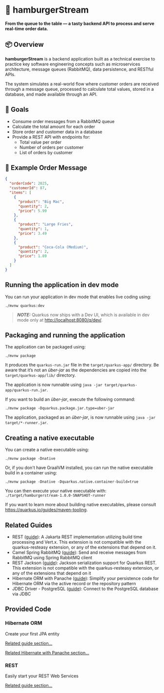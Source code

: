 # 🍔 hamburgerStream

**From the queue to the table — a tasty backend API to process and serve real-time order data.**

## 📦 Overview

**hamburgerStream** is a backend application built as a technical exercise to practice key software engineering concepts such as microservices architecture, message queues (RabbitMQ), data persistence, and RESTful APIs.

The system simulates a real-world flow where customer orders are received through a message queue, processed to calculate total values, stored in a database, and made available through an API.

## 🎯 Goals

- Consume order messages from a RabbitMQ queue
- Calculate the total amount for each order
- Store order and customer data in a database
- Provide a REST API with endpoints for:
    - Total value per order
    - Number of orders per customer
    - List of orders by customer

## 🧾 Example Order Message

```json
{
  "orderCode": 2025,
  "customerId": 87,
  "items": [
    {
      "product": "Big Mac",
      "quantity": 2,
      "price": 5.99
    },
    {
      "product": "Large Fries",
      "quantity": 1,
      "price": 3.49
    },
    {
      "product": "Coca-Cola (Medium)",
      "quantity": 2,
      "price": 1.89
    }
  ]
}
```

## Running the application in dev mode

You can run your application in dev mode that enables live coding using:

```shell script
./mvnw quarkus:dev
```

> **_NOTE:_**  Quarkus now ships with a Dev UI, which is available in dev mode only at <http://localhost:8080/q/dev/>.

## Packaging and running the application

The application can be packaged using:

```shell script
./mvnw package
```

It produces the `quarkus-run.jar` file in the `target/quarkus-app/` directory.
Be aware that it’s not an _über-jar_ as the dependencies are copied into the `target/quarkus-app/lib/` directory.

The application is now runnable using `java -jar target/quarkus-app/quarkus-run.jar`.

If you want to build an _über-jar_, execute the following command:

```shell script
./mvnw package -Dquarkus.package.jar.type=uber-jar
```

The application, packaged as an _über-jar_, is now runnable using `java -jar target/*-runner.jar`.

## Creating a native executable

You can create a native executable using:

```shell script
./mvnw package -Dnative
```

Or, if you don't have GraalVM installed, you can run the native executable build in a container using:

```shell script
./mvnw package -Dnative -Dquarkus.native.container-build=true
```

You can then execute your native executable with: `./target/hamburgerstream-1.0.0-SNAPSHOT-runner`

If you want to learn more about building native executables, please consult <https://quarkus.io/guides/maven-tooling>.

## Related Guides

- REST ([guide](https://quarkus.io/guides/rest)): A Jakarta REST implementation utilizing build time processing and Vert.x. This extension is not compatible with the quarkus-resteasy extension, or any of the extensions that depend on it.
- Camel Spring RabbitMQ ([guide](https://camel.apache.org/camel-quarkus/latest/reference/extensions/spring-rabbitmq.html)): Send and receive messages from RabbitMQ using Spring RabbitMQ client
- REST Jackson ([guide](https://quarkus.io/guides/rest#json-serialisation)): Jackson serialization support for Quarkus REST. This extension is not compatible with the quarkus-resteasy extension, or any of the extensions that depend on it
- Hibernate ORM with Panache ([guide](https://quarkus.io/guides/hibernate-orm-panache)): Simplify your persistence code for Hibernate ORM via the active record or the repository pattern
- JDBC Driver - PostgreSQL ([guide](https://quarkus.io/guides/datasource)): Connect to the PostgreSQL database via JDBC

## Provided Code

### Hibernate ORM

Create your first JPA entity

[Related guide section...](https://quarkus.io/guides/hibernate-orm)

[Related Hibernate with Panache section...](https://quarkus.io/guides/hibernate-orm-panache)


### REST

Easily start your REST Web Services

[Related guide section...](https://quarkus.io/guides/getting-started-reactive#reactive-jax-rs-resources)